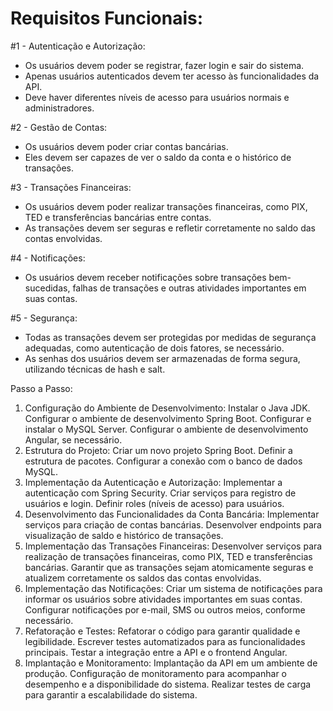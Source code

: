# Requisitos Funcionais:
#1 - Autenticação e Autorização:
- Os usuários devem poder se registrar, fazer login e sair do sistema.
- Apenas usuários autenticados devem ter acesso às funcionalidades da API.
- Deve haver diferentes níveis de acesso para usuários normais e administradores.

#2 - Gestão de Contas:
- Os usuários devem poder criar contas bancárias.
- Eles devem ser capazes de ver o saldo da conta e o histórico de transações.

#3 - Transações Financeiras:
- Os usuários devem poder realizar transações financeiras, como PIX, TED e transferências bancárias entre contas.
- As transações devem ser seguras e refletir corretamente no saldo das contas envolvidas.

#4 - Notificações:
- Os usuários devem receber notificações sobre transações bem-sucedidas, falhas de transações e outras atividades importantes em suas contas.

#5 - Segurança:
- Todas as transações devem ser protegidas por medidas de segurança adequadas, como autenticação de dois fatores, se necessário.
- As senhas dos usuários devem ser armazenadas de forma segura, utilizando técnicas de hash e salt.

Passo a Passo:
1. Configuração do Ambiente de Desenvolvimento:
Instalar o Java JDK.
Configurar o ambiente de desenvolvimento Spring Boot.
Configurar e instalar o MySQL Server.
Configurar o ambiente de desenvolvimento Angular, se necessário.
2. Estrutura do Projeto:
Criar um novo projeto Spring Boot.
Definir a estrutura de pacotes.
Configurar a conexão com o banco de dados MySQL.
3. Implementação da Autenticação e Autorização:
Implementar a autenticação com Spring Security.
Criar serviços para registro de usuários e login.
Definir roles (níveis de acesso) para usuários.
4. Desenvolvimento das Funcionalidades da Conta Bancária:
Implementar serviços para criação de contas bancárias.
Desenvolver endpoints para visualização de saldo e histórico de transações.
5. Implementação das Transações Financeiras:
Desenvolver serviços para realização de transações financeiras, como PIX, TED e transferências bancárias.
Garantir que as transações sejam atomicamente seguras e atualizem corretamente os saldos das contas envolvidas.
6. Implementação das Notificações:
Criar um sistema de notificações para informar os usuários sobre atividades importantes em suas contas.
Configurar notificações por e-mail, SMS ou outros meios, conforme necessário.
7. Refatoração e Testes:
Refatorar o código para garantir qualidade e legibilidade.
Escrever testes automatizados para as funcionalidades principais.
Testar a integração entre a API e o frontend Angular.
8. Implantação e Monitoramento:
Implantação da API em um ambiente de produção.
Configuração de monitoramento para acompanhar o desempenho e a disponibilidade do sistema.
Realizar testes de carga para garantir a escalabilidade do sistema.
